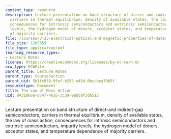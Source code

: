 ```yaml
---
content_type: resource
description: Lecture presentation on band structure of direct-and indirect-gap semiconductors,
  carriers in thermal equilibrium, density of available states, the law of mass action,
  consequences for intrinsic semiconductors and extrinsic semiconductors, impurity
  levels, the hydrogen model of donors, acceptor states, and temperature dependence
  of majority carriers.
file: /courses/3-23-electrical-optical-and-magnetic-properties-of-materials-fall-2007/8431866a074746163c599abc9f3d6512_lec13.pdf
file_size: 1205359
file_type: application/pdf
learning_resource_types:
- Lecture Notes
license: https://creativecommons.org/licenses/by-nc-sa/4.0/
ocw_type: OCWFile
parent_title: Lecture Notes
parent_type: CourseSection
parent_uid: 5b1fc039-9fef-b255-e45d-0bccbea70b5f
resourcetype: Document
title: The Law of Mass Action
uid: 8431866a-0747-4616-3c59-9abc9f3d6512
---
```

Lecture presentation on band structure of direct-and indirect-gap semiconductors, carriers in thermal equilibrium, density of available states, the law of mass action, consequences for intrinsic semiconductors and extrinsic semiconductors, impurity levels, the hydrogen model of donors, acceptor states, and temperature dependence of majority carriers.